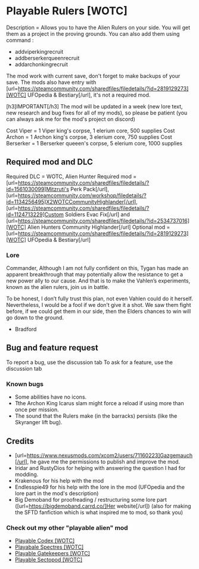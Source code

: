 # Playable Rulers [WOTC]

Description = Allows you to have the Alien Rulers on your side. You will get them as a project in the proving grounds. 
You can also add them using command : 
- addviperkingrecruit
- addberserkerqueenrecruit
- addarchonkingrecruit

The mod work with current save, don't forget to make backups of your save. The mods also have entry with [url=https://steamcommunity.com/sharedfiles/filedetails/?id=2819129273][WOTC] UFOpedia & Bestiary[/url], it's not a required mod.

[h3]IMPORTANT[/h3] 
The mod will be updated in a week (new lore text, new research and bug fixes for all of my mods), so please be patient (you can always ask me for the mod's project on discord)

Cost Viper = 1 Viper king's corpse, 1 elerium core, 500 supplies
Cost Archon = 1 Archon king's corpse, 3 elerium core, 750 supplies
Cost Berserker = 1 Berserker queeen's corpse, 5 elerium core, 1000 supplies

## Required mod and DLC

Required DLC = WOTC, Alien Hunter
Required mod = [url=https://steamcommunity.com/sharedfiles/filedetails/?id=1561030099]Mitzruti's Perk Pack[/url], [url=https://steamcommunity.com/workshop/filedetails/?id=1134256495]X2WOTCCommunityHighlander[/url], [url=https://steamcommunity.com/sharedfiles/filedetails/?id=1124713229]Custom Soldiers Evac Fix[/url] and [url=https://steamcommunity.com/sharedfiles/filedetails/?id=2534737016][WOTC] Alien Hunters Community Highlander[/url]
Optional mod = [url=https://steamcommunity.com/sharedfiles/filedetails/?id=2819129273][WOTC] UFOpedia & Bestiary[/url]

### Lore

Commander, Although I am not fully confident on this, Tygan has made an apparent breakthrough that may potentially allow the resistance to get a new power ally to our cause. And that is to make the Vahlen’s experiments, known as the alien rulers, join us in battle.
 
To be honest, I don’t fully trust this plan, not even Vahlen could do it herself. Nevertheless, I would be a fool if we don’t give it a shot. We saw them fight before, if we could get them in our side, then the Elders chances to win will go down to the ground.
- Bradford

## Bug and feature request

To report a bug, use the discussion tab
To ask for a feature, use the discussion tab

### Known bugs

- Some abilities have no icons. 
- Tthe Archon King Icarus slam might force a reload if using more than once per mission.
- The sound that the Rulers make (in the barracks) persists (like the Skyranger lift bug).

## Credits

- [url=https://www.nexusmods.com/xcom2/users/71160223]Gazgemauch[/url], he gave me the permissions to publish and improve the mod.
- Iridar and RustyDios for helping with answering the question I had for modding.
- Krakenous for his help with the mod
- Endlesspie49 for his help with the lore in the mod (UFOpedia and the lore part in the mod's description)
- Big Demoband for proofreading / restructuring some lore part ([url=https://bigdemoband.carrd.co/]Her website[/url]) (also for making the SFTD fanfiction which is what inspired me to mod, so thank you)

### Check out my other "playable alien" mod

- [Playable Codex [WOTC]](https://steamcommunity.com/sharedfiles/filedetails/?id=2827187144)
- [Playabale Spectres [WOTC]](https://steamcommunity.com/sharedfiles/filedetails/?id=2826984284)
- [Playable Gatekeepers [WOTC]](https://steamcommunity.com/sharedfiles/filedetails/?id=2827217224)
- [Playable Sectopod [WOTC]](https://steamcommunity.com/sharedfiles/itemedittext/?id=2827534840)

